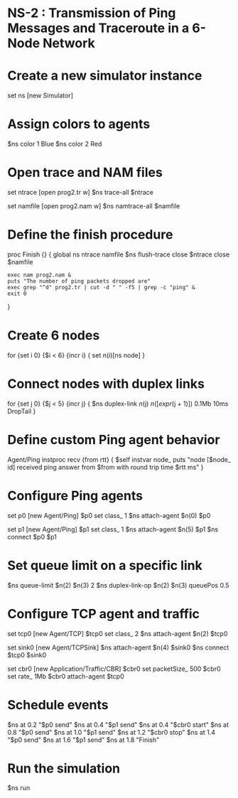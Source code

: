 # NS-2 : Transmission of Ping Messages and Traceroute in a 6-Node Network

# Create a new simulator instance
set ns [new Simulator]

# Assign colors to agents
$ns color 1 Blue
$ns color 2 Red

# Open trace and NAM files
set ntrace [open prog2.tr w]
$ns trace-all $ntrace

set namfile [open prog2.nam w]
$ns namtrace-all $namfile

# Define the finish procedure
proc Finish {} {
    global ns ntrace namfile
    $ns flush-trace
    close $ntrace
    close $namfile

    exec nam prog2.nam &
    puts "The number of ping packets dropped are"
    exec grep "^d" prog2.tr | cut -d " " -f5 | grep -c "ping" &
    exit 0
}

# Create 6 nodes
for {set i 0} {$i < 6} {incr i} {
    set n($i) [$ns node]
}

# Connect nodes with duplex links
for {set j 0} {$j < 5} {incr j} {
    $ns duplex-link $n($j) $n([expr ($j + 1)]) 0.1Mb 10ms DropTail
}

# Define custom Ping agent behavior
Agent/Ping instproc recv {from rtt} {
    $self instvar node_
    puts "node [$node_ id] received ping answer from $from with round trip time $rtt ms"
}

# Configure Ping agents
set p0 [new Agent/Ping]
$p0 set class_ 1
$ns attach-agent $n(0) $p0

set p1 [new Agent/Ping]
$p1 set class_ 1
$ns attach-agent $n(5) $p1
$ns connect $p0 $p1

# Set queue limit on a specific link
$ns queue-limit $n(2) $n(3) 2
$ns duplex-link-op $n(2) $n(3) queuePos 0.5

# Configure TCP agent and traffic
set tcp0 [new Agent/TCP]
$tcp0 set class_ 2
$ns attach-agent $n(2) $tcp0

set sink0 [new Agent/TCPSink]
$ns attach-agent $n(4) $sink0
$ns connect $tcp0 $sink0

set cbr0 [new Application/Traffic/CBR]
$cbr0 set packetSize_ 500
$cbr0 set rate_ 1Mb
$cbr0 attach-agent $tcp0

# Schedule events
$ns at 0.2 "$p0 send"
$ns at 0.4 "$p1 send"
$ns at 0.4 "$cbr0 start"
$ns at 0.8 "$p0 send"
$ns at 1.0 "$p1 send"
$ns at 1.2 "$cbr0 stop"
$ns at 1.4 "$p0 send"
$ns at 1.6 "$p1 send"
$ns at 1.8 "Finish"

# Run the simulation
$ns run
